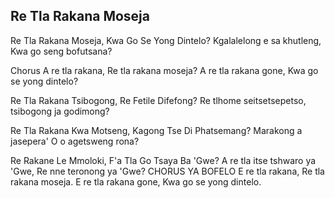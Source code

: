 ## Re Tla Rakana Moseja

Re Tla Rakana Moseja, Kwa Go Se Yong Dintelo?
Kgalalelong e sa khutleng, Kwa go seng bofutsana?

Chorus
A re tla rakana, Re tla rakana moseja?
A re tla rakana gone, Kwa go se yong dintelo?

Re Tla Rakana Tsibogong, Re Fetile Difefong?
Re tlhome seitsetsepetso, tsibogong ja godimong?

Re Tla Rakana Kwa Motseng, Kagong Tse Di Phatsemang?
Marakong a jasepera' O o agetsweng rona?

Re Rakane Le Mmoloki, F'a Tla Go Tsaya Ba 'Gwe?
A re tla itse tshwaro ya 'Gwe, Re nne teronong ya 'Gwe?
CHORUS YA BOFELO
E re tla rakana, Re tla rakana moseja.
E re tla rakana gone, Kwa go se yong dintelo.

